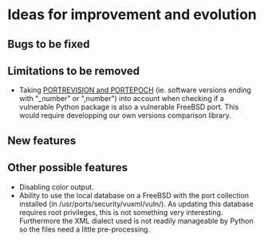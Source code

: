 # Ideas for improvement and evolution

## Bugs to be fixed

## Limitations to be removed
* Taking [PORTREVISION and PORTEPOCH](https://people.freebsd.org/~olivierd/porters-handbook/makefile-naming.html) (ie. software versions ending with "\_number" or ",number")
into account when checking if a vulnerable Python package is also a vulnerable FreeBSD port. This would require developping our own versions comparison library.

## New features

## Other possible features
* Disabling color output.
* Ability to use the local database on a FreeBSD with the port collection installed (in /usr/ports/security/vuxml/vuln/). As updating this database requires root privileges, this is not something very interesting. Furthermore the XML dialect used is not readily manageable by Python so the files need a little pre-processing.

